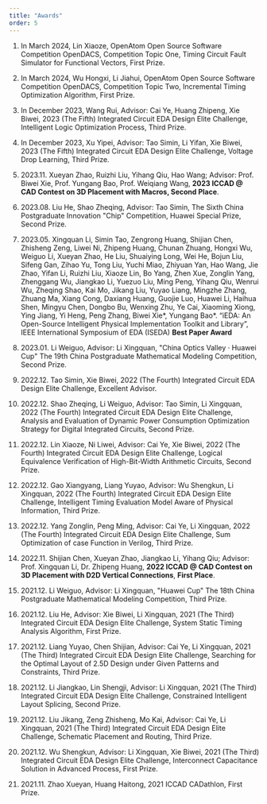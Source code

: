 ```yaml
---
title: "Awards"
order: 5
---
```

1. In March 2024, Lin Xiaoze, OpenAtom Open Source Software Competition OpenDACS, Competition Topic One, Timing Circuit Fault Simulator for Functional Vectors, First Prize.

2. In March 2024, Wu Hongxi, Li Jiahui, OpenAtom Open Source Software Competition OpenDACS, Competition Topic Two, Incremental Timing Optimization Algorithm, First Prize.

3. In December 2023, Wang Rui, Advisor: Cai Ye, Huang Zhipeng, Xie Biwei, 2023 (The Fifth) Integrated Circuit EDA Design Elite Challenge, Intelligent Logic Optimization Process, Third Prize.

4. In December 2023, Xu Yipei, Advisor: Tao Simin, Li Yifan, Xie Biwei, 2023 (The Fifth) Integrated Circuit EDA Design Elite Challenge, Voltage Drop Learning, Third Prize.

5. 2023.11. Xueyan Zhao, Ruizhi Liu, Yihang Qiu, Hao Wang; Advisor: Prof. Biwei Xie, Prof. Yungang Bao, Prof. Weiqiang Wang, **2023 ICCAD @ CAD Contest on 3D Placement with Macros, Second Place**.

6. 2023.08. Liu He, Shao Zheqing, Advisor: Tao Simin, The Sixth China Postgraduate Innovation "Chip" Competition, Huawei Special Prize, Second Prize.

7. 2023.05. Xingquan Li, Simin Tao, Zengrong Huang, Shijian Chen, Zhisheng Zeng, Liwei Ni, Zhipeng Huang, Chunan Zhuang, Hongxi Wu, Weiguo Li, Xueyan Zhao, He Liu, Shuaiying Long, Wei He, Bojun Liu, Sifeng Gan, Zihao Yu, Tong Liu, Yuchi Miao, Zhiyuan Yan, Hao Wang, Jie Zhao, Yifan Li, Ruizhi Liu, Xiaoze Lin, Bo Yang, Zhen Xue, Zonglin Yang, Zhenggang Wu, Jiangkao Li, Yuezuo Liu, Ming Peng, Yihang Qiu, Wenrui Wu, Zheqing Shao, Kai Mo, Jikang Liu, Yuyao Liang, Mingzhe Zhang, Zhuang Ma, Xiang Cong, Daxiang Huang, Guojie Luo, Huawei Li, Haihua Shen, Mingyu Chen, Dongbo Bu, Wenxing Zhu, Ye Cai, Xiaoming Xiong, Ying Jiang, Yi Heng, Peng Zhang, Biwei Xie*, Yungang Bao*. “iEDA: An Open-Source Intelligent Physical Implementation Toolkit and Library”, IEEE International Symposium of EDA (ISEDA) **Best Paper Award**

8. 2023.01. Li Weiguo, Advisor: Li Xingquan, "China Optics Valley · Huawei Cup" The 19th China Postgraduate Mathematical Modeling Competition, Second Prize.

9. 2022.12. Tao Simin, Xie Biwei, 2022 (The Fourth) Integrated Circuit EDA Design Elite Challenge, Excellent Advisor.

10. 2022.12. Shao Zheqing, Li Weiguo, Advisor: Tao Simin, Li Xingquan, 2022 (The Fourth) Integrated Circuit EDA Design Elite Challenge, Analysis and Evaluation of Dynamic Power Consumption Optimization Strategy for Digital Integrated Circuits, Second Prize.

11. 2022.12. Lin Xiaoze, Ni Liwei, Advisor: Cai Ye, Xie Biwei, 2022 (The Fourth) Integrated Circuit EDA Design Elite Challenge, Logical Equivalence Verification of High-Bit-Width Arithmetic Circuits, Second Prize.

12. 2022.12. Gao Xiangyang, Liang Yuyao, Advisor: Wu Shengkun, Li Xingquan, 2022 (The Fourth) Integrated Circuit EDA Design Elite Challenge, Intelligent Timing Evaluation Model Aware of Physical Information, Third Prize.

13. 2022.12. Yang Zonglin, Peng Ming, Advisor: Cai Ye, Li Xingquan, 2022 (The Fourth) Integrated Circuit EDA Design Elite Challenge, Sum Optimization of case Function in Verilog, Third Prize.

14. 2022.11. Shijian Chen, Xueyan Zhao, Jiangkao Li, Yihang Qiu; Advisor: Prof. Xingquan Li, Dr. Zhipeng Huang, **2022 ICCAD @ CAD Contest on 3D Placement with D2D Vertical Connections**, **First Place**.

15. 2021.12. Li Weiguo, Advisor: Li Xingquan, "Huawei Cup" The 18th China Postgraduate Mathematical Modeling Competition, Third Prize.

16. 2021.12. Liu He, Advisor: Xie Biwei, Li Xingquan, 2021 (The Third) Integrated Circuit EDA Design Elite Challenge, System Static Timing Analysis Algorithm, First Prize.

17. 2021.12. Liang Yuyao, Chen Shijian, Advisor: Cai Ye, Li Xingquan, 2021 (The Third) Integrated Circuit EDA Design Elite Challenge, Searching for the Optimal Layout of 2.5D Design under Given Patterns and Constraints, Third Prize.

18. 2021.12. Li Jiangkao, Lin Shengji, Advisor: Li Xingquan, 2021 (The Third) Integrated Circuit EDA Design Elite Challenge, Constrained Intelligent Layout Splicing, Second Prize.

19. 2021.12. Liu Jikang, Zeng Zhisheng, Mo Kai, Advisor: Cai Ye, Li Xingquan, 2021 (The Third) Integrated Circuit EDA Design Elite Challenge, Schematic Placement and Routing, Third Prize.

20. 2021.12. Wu Shengkun, Advisor: Li Xingquan, Xie Biwei, 2021 (The Third) Integrated Circuit EDA Design Elite Challenge, Interconnect Capacitance Solution in Advanced Process, First Prize.

21. 2021.11. Zhao Xueyan, Huang Haitong, 2021 ICCAD CADathlon, First Prize.